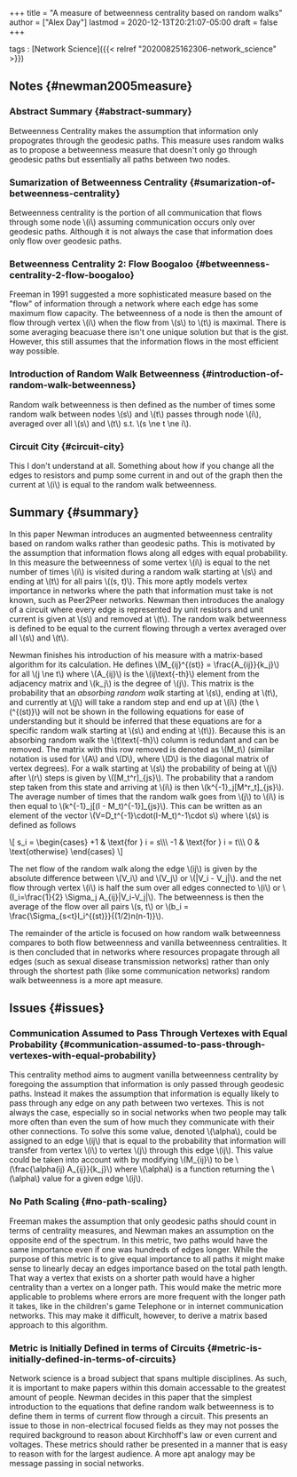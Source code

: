 +++
title = "A measure of betweenness centrality based on random walks"
author = ["Alex Day"]
lastmod = 2020-12-13T20:21:07-05:00
draft = false
+++

tags
: [Network Science]({{< relref "20200825162306-network_science" >}})


## Notes {#newman2005measure}


### Abstract Summary {#abstract-summary}

Betweenness Centrality makes the assumption that information only propogrates through the geodesic paths. This measure uses random walks as to propose a betweenness measure that doesn't only go through geodesic paths but essentially all paths between two nodes.


### Sumarization of Betweenness Centrality {#sumarization-of-betweenness-centrality}

Betweenness centrality is the portion of all communication that flows through some node \\(i\\) assuming communication occurs only over geodesic paths. Although it is not always the case that information does only flow over geodesic paths.


### Betweenness Centrality 2: Flow Boogaloo {#betweenness-centrality-2-flow-boogaloo}

Freeman in 1991 suggested a more sophisticated measure based on the "flow" of information through a network where each edge has some maximum flow capacity. The betweenness of a node is then the amount of flow through vertex \\(i\\) when the flow from \\(s\\) to \\(t\\) is maximal. There is some averaging beacuase there isn't one unique solution but that is the gist. However, this still assumes that the information flows in the most efficient way possible.


### Introduction of Random Walk Betweenness {#introduction-of-random-walk-betweenness}

Random walk betweenness is then defined as the number of times some random walk between nodes \\(s\\) and \\(t\\) passes through node \\(i\\), averaged over all \\(s\\) and \\(t\\) s.t. \\(s \ne t \ne i\\).


### Circuit City {#circuit-city}

This I don't understand at all. Something about how if you change all the edges to resistors and pump some current in and out of the graph then the current at \\(i\\) is equal to the random walk betweenness.


## Summary {#summary}

In this paper Newman introduces an augmented betweenness centrality based on random walks rather than geodesic paths. This is motivated by the assumption that information flows along all edges with equal probability. In this measure the betweenness of some vertex \\(i\\) is equal to the net number of times \\(i\\) is visited during a random walk starting at \\(s\\) and ending at \\(t\\) for all pairs \\((s, t)\\). This more aptly models vertex importance in networks where the path that information must take is not known, such as Peer2Peer networks. Newman then introduces the analogy of a circuit where every edge is represented by unit resistors and unit current is given at \\(s\\) and removed at \\(t\\). The random walk betweenness is defined to be equal to the current flowing through a vertex averaged over all \\(s\\) and \\(t\\).

Newman finishes his introduction of his measure with a matrix-based algorithm for its calculation. He defines \\(M\_{ij}^{(st)} = \frac{A\_{ij}}{k\_j}\\) for all \\(j \ne t\\) where \\(A\_{ij}\\) is the \\(ij\text{-th}\\) element from the adjacency matrix and \\(k\_j\\) is the degree of \\(j\\). This matrix is the probability that an _absorbing random walk_ starting at \\(s\\), ending at \\(t\\), and currently at \\(j\\) will take a random step and end up at \\(i\\) (the \\(^{(st)}\\) will not be shown in the following equations for ease of understanding but it should be inferred that these equations are for a specific random walk starting at \\(s\\) and ending at \\(t\\)). Because this is an absorbing random walk the \\(t\text{-th}\\) column is redundant and can be removed. The matrix with this row removed is denoted as \\(M\_t\\) (similar notation is used for \\(A\\) and \\(D\\), where \\(D\\) is the diagonal matrix of vertex degrees). For a walk starting at \\(s\\) the probability of being at \\(j\\) after \\(r\\) steps is given by \\([M\_t^r]\_{js}\\). The probability that a random step taken from this state and arriving at \\(i\\) is then \\(k^{-1}\_j[M^r\_t]\_{js}\\). The average number of times that the random walk goes from \\(j\\) to \\(i\\)  is then equal to \\(k^{-1}\_j[(I - M\_t)^{-1}]\_{js}\\). This can be written as an element of the vector \\(V=D\_t^{-1}\cdot(I-M\_t)^-1\cdot s\\) where \\(s\\) is defined as follows

\\[ s\_i = \begin{cases}
      +1 & \text{for } i = s\\\\\\
      -1 & \text{for } i = t\\\\\\
      0 & \text{otherwise}
   \end{cases}
\\]

The net flow of the random walk along the edge \\(ij\\) is given by the absolute difference between \\(V\_i\\) and \\(V\_j\\) or \\(|V\_i - V\_j|\\). and the net flow through vertex \\(i\\) is half the sum over all edges connected to \\(i\\) or \\(I\_i=\frac{1}{2} \Sigma\_j A\_{ij}|V\_i-V\_j|\\). The betweenness is then the average of the flow over all pairs \\(s, t\\) or \\(b\_i = \frac{\Sigma\_{s<t}I\_i^{(st)}}{(1/2)n(n-1)}\\).

The remainder of the article is focused on how random walk betweenness compares to both flow betweenness and vanilla betweenness centralities. It is then concluded that in networks where resources propagate through all edges (such as sexual disease transmission networks) rather than only through the shortest path (like some communication networks) random walk betweenness is a more apt measure.


## Issues {#issues}


### Communication Assumed to Pass Through Vertexes with Equal Probability {#communication-assumed-to-pass-through-vertexes-with-equal-probability}

This centrality method aims to augment vanilla betweenness centrality by foregoing the assumption that information is only passed through geodesic paths. Instead it makes the assumption that information is equally likely to pass through any edge on any path between two vertexes. This is not always the case, especially so in social networks when two people may talk more often than even the sum of how much they communicate with their other connections. To solve this some value, denoted \\(\alpha\\), could be assigned to an edge \\(ij\\) that is equal to the probability that information will transfer from vertex \\(i\\) to vertex \\(j\\) through this edge \\(ij\\). This value could be taken into account with by modifying \\(M\_{ij}\\) to be \\(\frac{\alpha(ij) A\_{ij}}{k\_j}\\) where \\(\alpha\\) is a function returning the \\(\alpha\\) value for a given edge \\(ij\\).


### No Path Scaling {#no-path-scaling}

Freeman makes the assumption that only geodesic paths should count in terms of centrality measures, and Newman makes an assumption on the opposite end of the spectrum. In this metric, two paths would have the same importance even if one was hundreds of edges longer. While the purpose of this metric is to give equal importance to all paths it might make sense to linearly decay an edges importance based on the total path length. That way a vertex that exists on a shorter path would have a higher centrality than a vertex on a longer path. This would make the metric more applicable to problems where errors are more frequent with the longer path it takes, like in the children's game Telephone or in internet communication networks. This may make it difficult, however, to derive a matrix based approach to this algorithm.


### Metric is Initially Defined in terms of Circuits {#metric-is-initially-defined-in-terms-of-circuits}

Network science is a broad subject that spans multiple disciplines. As such, it is important to make papers within this domain accessable to the greatest amount of people. Newman decides in this paper that the simplest introduction to the equations that define random walk betweenness is to define them in terms of current flow through a circuit. This presents an issue to those in non-electrical focused fields as they may not posses the required background to reason about Kirchhoff's law or even current and voltages. These metrics should rather be presented in a manner that is easy to reason with for the largest audience. A more apt analogy may be message passing in social networks.
